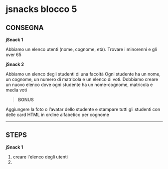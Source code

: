 jsnacks blocco 5
===

## CONSEGNA

**jSnack 1**

Abbiamo un elenco utenti (nome, cognome, età).
Trovare i minorenni e gli over 65

**jSnack 2**

Abbiamo un elenco degli studenti di una facoltà
Ogni studente ha un nome, un cognome, un numero di matricola e un elenco di voti.
Dobbiamo creare un nuovo elenco dove ogni studente ha un nome-cognome, matricola e media voti

>**BONUS**

Aggiungere la foto o l’avatar dello studente e stampare tutti gli studenti con delle card HTML in ordine alfabetico per cognome

---

## STEPS

**jSnack 1**
1. creare l'elenco degli utenti
2. 